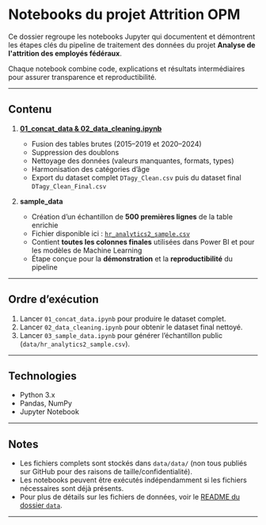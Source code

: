 # Notebooks du projet Attrition OPM

Ce dossier regroupe les notebooks Jupyter qui documentent et démontrent les étapes clés du pipeline de traitement des données du projet **Analyse de l'attrition des employés fédéraux**.

Chaque notebook combine code, explications et résultats intermédiaires pour assurer transparence et reproductibilité.

---

## Contenu

1. **[01_concat_data & 02_data_cleaning.ipynb](Notebook_hr_analytics.ipynb)**  
   - Fusion des tables brutes (2015–2019 et 2020–2024)  
   - Suppression des doublons  
   - Nettoyage des données (valeurs manquantes, formats, types)  
   - Harmonisation des catégories d’âge  
   - Export du dataset complet `DTagy_Clean.csv` puis du dataset final `DTagy_Clean_Final.csv`

2. **sample_data**  
   - Création d’un échantillon de **500 premières lignes** de la table enrichie  
   - Fichier disponible ici : [`hr_analytics2_sample.csv`](../data/data/hr_analytics2_sample.csv)  
   - Contient **toutes les colonnes finales** utilisées dans Power BI et pour les modèles de Machine Learning  
   - Étape conçue pour la **démonstration** et la **reproductibilité** du pipeline

---

## Ordre d’exécution

1. Lancer `01_concat_data.ipynb` pour produire le dataset complet.  
2. Lancer `02_data_cleaning.ipynb` pour obtenir le dataset final nettoyé.  
3. Lancer `03_sample_data.ipynb` pour générer l’échantillon public (`data/hr_analytics2_sample.csv`).

---

## Technologies

- Python 3.x  
- Pandas, NumPy  
- Jupyter Notebook

---

## Notes

- Les fichiers complets sont stockés dans `data/data/` (non tous publiés sur GitHub pour des raisons de taille/confidentialité).
- Les notebooks peuvent être exécutés indépendamment si les fichiers nécessaires sont déjà présents.
- Pour plus de détails sur les fichiers de données, voir le [README du dossier `data`](../data/README.md).

---

